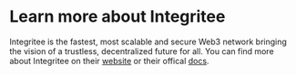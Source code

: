 # Learn more about Integritee

Integritee is the fastest, most scalable and secure Web3 network bringing the vision of a trustless, decentralized future for all. You can find more about Integritee on their [website](https://www.integritee.network/) or their offical [docs](https://docs.integritee.network/).
